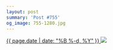 ```yaml
---
layout: post
summary: 'Post #755'
og_image: 755-1280.jpg
---
```


<p>
 <time>
  <a href="/755">
   {{ page.date | date: "%B %-d, %Y" }}
  </a>
 </time>
 <a href="/755">
  <img data-taken="5/9/2018" sizes="(min-width: 700px) 50vw, calc(100vw - 2rem)" src="{{ site.assets_url }}/755-640.jpg" srcset="{{ site.assets_url }}/755-320.jpg 320w, {{ site.assets_url }}/755-640.jpg 640w, {{ site.assets_url }}/755-960.jpg 960w, {{ site.assets_url }}/755-1280.jpg 1280w"/>
 </a>
</p>
